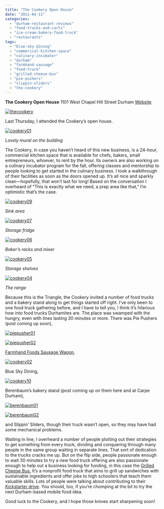 ```yaml
---
title: "The Cookery Open House"
date: "2011-04-11"
categories: 
  - "durham-restaurant-reviews"
  - "food-trucks-and-carts"
  - "ice-cream-bakery-food-truck"
  - "restaurants"
tags: 
  - "blue-sky-dining"
  - "commerical-kitchen-space"
  - "culinary-incubator"
  - "durham"
  - "farmhand-sausage"
  - "food-truck"
  - "grilled-cheese-bus"
  - "pie-pushers"
  - "slippin-sliders"
  - "the-cookery"
---
```


**The Cookery Open House** 1101 West Chapel Hill Street Durham [Website](http://www.durhamcookery.com/)

[![](http://s3.amazonaws.com/thegourmez-wpmedia/2011/04/thecookery.png "thecookery")](http://s3.amazonaws.com/thegourmez-wpmedia/2011/04/thecookery.png)

Last Thursday, I attended the Cookery’s open house.

[![](http://s3.amazonaws.com/thegourmez-wpmedia/2011/04/cookery01.jpg "cookery01")](http://s3.amazonaws.com/thegourmez-wpmedia/2011/04/cookery01.jpg)

_Lovely mural on the building_

The Cookery, in case you haven’t heard of this new business, is a 24-hour, commercial kitchen space that is available for chefs, bakers, small entrepreneurs, whoever, to rent by the hour. Its owners are also working on a culinary incubator program for the fall, offering classes and mentorship to people looking to get started in the culinary business. I took a walkthrough of their facilities as soon as the doors opened up. It’s all nice and sparkly clean—hopefully, that won’t last for long! Based on the conversation I overheard of “This is exactly what we need, a prep area like that,” I’m optimistic that’s the case.

[![](http://s3.amazonaws.com/thegourmez-wpmedia/2011/04/cookery09.jpg "cookery09")](http://s3.amazonaws.com/thegourmez-wpmedia/2011/04/cookery09.jpg)

_Sink area_

[![](http://s3.amazonaws.com/thegourmez-wpmedia/2011/04/cookery07.jpg "cookery07")](http://s3.amazonaws.com/thegourmez-wpmedia/2011/04/cookery07.jpg)

_Storage fridge_

[![](http://s3.amazonaws.com/thegourmez-wpmedia/2011/04/cookery06.jpg "cookery06")](http://s3.amazonaws.com/thegourmez-wpmedia/2011/04/cookery06.jpg)

_Baker’s racks and mixer_

[![](http://s3.amazonaws.com/thegourmez-wpmedia/2011/04/cookery05.jpg "cookery05")](http://s3.amazonaws.com/thegourmez-wpmedia/2011/04/cookery05.jpg)

_Storage shelves_

[![](http://s3.amazonaws.com/thegourmez-wpmedia/2011/04/cookery04.jpg "cookery04")](http://s3.amazonaws.com/thegourmez-wpmedia/2011/04/cookery04.jpg)

_The range_

Because this is the Triangle, the Cookery invited a number of food trucks and a bakery stand along to get things started off right. I’ve only been to one food truck gathering before, and I have to tell you, I think it’s hilarious how into food trucks Durhamites are. The place was swamped with the hungry, even with lines lasting 30 minutes or more. There was Pie Pushers (post coming up soon),

[![](http://s3.amazonaws.com/thegourmez-wpmedia/2011/04/piepusher01.jpg "piepusher01")](http://s3.amazonaws.com/thegourmez-wpmedia/2011/04/piepusher01.jpg)

[![](http://s3.amazonaws.com/thegourmez-wpmedia/2011/04/piepusher02.jpg "piepusher02")](http://s3.amazonaws.com/thegourmez-wpmedia/2011/04/piepusher02.jpg)

[Farmhand Foods Sausage Wagon,](../../../../../?p=2224)

[![](http://s3.amazonaws.com/thegourmez-wpmedia/2011/04/cookery02.jpg "cookery02")](http://s3.amazonaws.com/thegourmez-wpmedia/2011/04/cookery02.jpg)

Blue Sky Dining,

[![](http://s3.amazonaws.com/thegourmez-wpmedia/2011/04/cookery10.jpg "cookery10")](http://s3.amazonaws.com/thegourmez-wpmedia/2011/04/cookery10.jpg)

Berenbaum’s bakery stand (post coming up on them here and at Carpe Durham),

[![](http://s3.amazonaws.com/thegourmez-wpmedia/2011/04/berenbaum01.jpg "berenbaum01")](http://s3.amazonaws.com/thegourmez-wpmedia/2011/04/berenbaum01.jpg)

[![](http://s3.amazonaws.com/thegourmez-wpmedia/2011/04/berenbaum02.jpg "berenbaum02")](http://s3.amazonaws.com/thegourmez-wpmedia/2011/04/berenbaum02.jpg)

and Slippin’ Sliders, though their truck wasn’t open, so they may have had some mechanical problems.

Waiting in line, I overheard a number of people plotting out their strategies to get something from every truck, dividing and conquering through many people in the same group waiting in separate lines. That sort of dedication to the trucks cracks me up. But on the flip side, people passionate enough to wait 30 minutes to try a new food truck offering are also passionate enough to help out a business looking for funding, in this case the [Grilled Cheese Bus.](http://grilledcheesebus.org/) It’s a nonprofit food truck that aims to grill up sandwiches with sustainable ingredients and offer jobs to high schoolers that teach them valuable skills. Lots of people were talking about contributing to their [Kickstarter drive](http://www.kickstarter.com/projects/1181065361/the-grilled-cheese-bus). You should, too, if you’re chomping at the bit to try the next Durham-based mobile food idea.

Good luck to the Cookery, and I hope those knives start sharpening soon!
